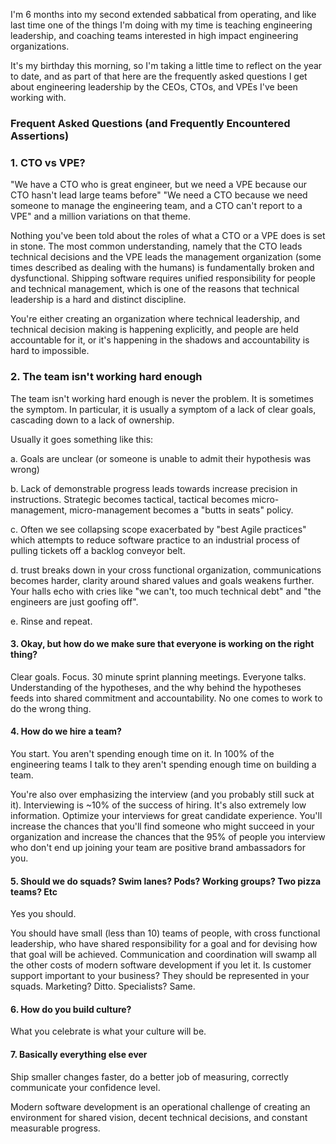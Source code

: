 I'm 6 months into my second extended sabbatical from operating, and like last time one of the things I'm doing with my time is teaching engineering leadership, and coaching teams interested in high impact engineering organizations.

It's my birthday this morning, so I'm taking a little time to reflect on the year to date, and as part of that here are the frequently asked questions I get about engineering leadership by the CEOs, CTOs, and VPEs I've been working with.

### Frequent Asked Questions (and Frequently Encountered Assertions)

### 1. CTO vs VPE?

"We have a CTO who is great engineer, but we need a VPE because our CTO hasn't lead large teams before" "We need a CTO because we need someone to manage the engineering team, and a CTO can't report to a VPE" and a million variations on that theme.

Nothing you've been told about the roles of what a CTO or a VPE does is set in stone.  The most common understanding, namely that the CTO leads technical decisions and the VPE leads the management organization (some times described as dealing with the humans) is fundamentally broken and dysfunctional.  Shipping software requires unified responsibility for people and technical management, which is one of the reasons that technical leadership is a hard and distinct discipline.

You're either creating an organization where technical leadership, and technical decision making is happening explicitly, and people are held accountable for it, or it's happening in the shadows and accountability is hard to impossible.

### 2. The team isn't working hard enough

The team isn't working hard enough is never the problem.  It is sometimes the symptom.  In particular, it is usually a symptom of a lack of clear goals, cascading down to a lack of ownership.  

Usually it goes something like this:

  a. Goals are unclear (or someone is unable to admit their hypothesis was wrong)

  b. Lack of demonstrable progress leads towards increase precision in instructions. Strategic becomes tactical, tactical becomes micro-management, micro-management becomes a "butts in seats" policy.

  c. Often we see collapsing scope exacerbated by "best Agile practices" which attempts to reduce software practice to an industrial process of pulling tickets off a backlog conveyor belt.

  d. trust breaks down in your cross functional organization, communications becomes harder, clarity around shared values and goals weakens further. Your halls echo with cries like "we can't, too much technical debt" and "the engineers are just goofing off".

  e. Rinse and repeat.

#### 3. Okay, but how do we make sure that everyone is working on the right thing?

Clear goals.  Focus. 30 minute sprint planning meetings.  Everyone talks.  Understanding of the hypotheses, and the why behind the hypotheses feeds into shared commitment and accountability.  No one comes to work to do the wrong thing.

#### 4. How do we hire a team?

You start.  You aren't spending enough time on it.  In 100% of the engineering teams I talk to they aren't spending enough time on building a team.

You're also over emphasizing the interview (and you probably still suck at it). Interviewing is ~10% of the success of hiring.  It's also extremely low information. Optimize your interviews for great candidate experience. You'll increase the chances that you'll find someone who might succeed in your organization and increase the chances that the 95% of people you interview who don't end up joining your team are positive brand ambassadors for you. 

#### 5. Should we do squads? Swim lanes? Pods? Working groups? Two pizza teams? Etc

Yes you should.

You should have small (less than 10) teams of people, with cross functional leadership, who have shared responsibility for a goal and for devising how that goal will be achieved.  Communication and coordination will swamp all the other costs of modern software development if you let it. Is customer support important to your business? They should be represented in your squads.  Marketing? Ditto.  Specialists? Same.

#### 6. How do you build culture?

What you celebrate is what your culture will be. 

#### 7. Basically everything else ever

Ship smaller changes faster, do a better job of measuring, correctly communicate your confidence level. 

Modern software development is an operational challenge of creating an environment for shared vision, decent technical decisions, and constant measurable progress.


